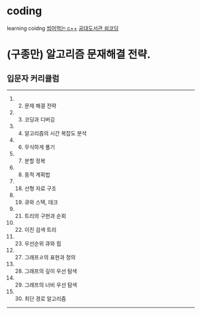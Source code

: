 # coding
learning coidng
[씹어먹는 c++](https://modoocode.com/187#google_vignette)
[공대도서관 쉽코딩](https://easycode.tistory.com/7)

# (구종만) 알고리즘 문재해결 전략.
## 입문자 커리큘럼
----------------------------

  1. 2. 문제 해결 전략
  1. 3. 코딩과 디버깅
  1. 4. 알고리즘의 시간 복잡도 분석
  1. 6. 무식하게 풀기
  1. 7. 분할 정복
  1. 8. 동적 계획법
  1. 18. 선형 자료 구조
  1. 19. 큐와 스택, 데크
  1. 21. 트리의 구현과 순회
  1. 22. 이진 검색 트리
  1. 23. 우선순위 큐와 힙
  1. 27. 그래프ㄹ의 표현과 정의
  1. 28. 그래프의 깊이 우선 탐색
  1. 29. 그래프의 너비 우선 탐색
  1. 30. 최단 경로 알고리즘

----------------------------------
